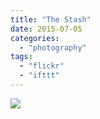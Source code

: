 ```yaml
---
title: "The Stash"
date: 2015-07-05
categories: 
  - "photography"
tags: 
  - "flickr"
  - "ifttt"
---
```


![](https://farm1.staticflickr.com/457/19236835338_9ec329822b_b.jpg)
